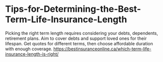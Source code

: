 # Tips-for-Determining-the-Best-Term-Life-Insurance-Length
Picking the right term length requires considering your debts, dependents, retirement plans. Aim to cover debts and support loved ones for their lifespan. Get quotes for different terms, then choose affordable duration with enough coverage. https://bestinsuranceonline.ca/which-term-life-insurance-length-is-right/
